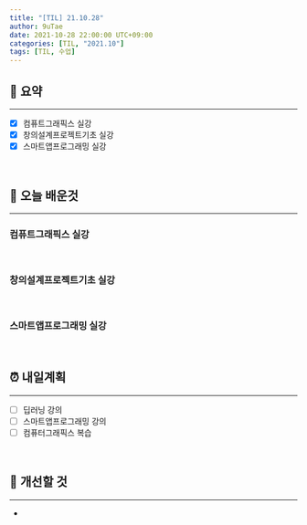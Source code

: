 ```yaml
---
title: "[TIL] 21.10.28"
author: 9uTae
date: 2021-10-28 22:00:00 UTC+09:00
categories: [TIL, "2021.10"]
tags: [TIL, 수업]
---
```


## 🏁 요약

---

- [x] 컴퓨트그래픽스 실강
- [x] 창의설계프로젝트기초 실강
- [x] 스마트앱프로그래밍 실강

<br>

## 📑 오늘 배운것

---

### 컴퓨트그래픽스 실강

<br>

### 창의설계프로젝트기초 실강

<br>

### 스마트앱프로그래밍 실강

<br>

## ⏰ 내일계획

---

- [ ] 딥러닝 강의
- [ ] 스마트앱프로그래밍 강의
- [ ] 컴퓨터그래픽스 복습

<br>

## 🧷 개선할 것

---

- 

<br>